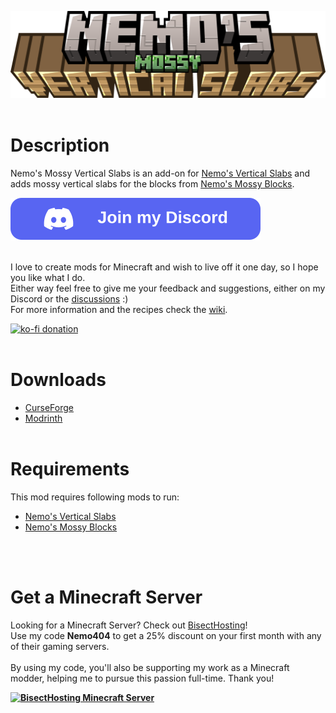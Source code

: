 ![Nemo's Vertical Slabs](https://github.com/NemoNotFound/NemoNotFound/blob/master/resources/png/nemos-mossy-vertical-slabs.png?raw=true)
<br><br>

# Description
Nemo's Mossy Vertical Slabs is an add-on for [Nemo's Vertical Slabs](https://curseforge.com/minecraft/mc-mods/nemos-vertical-slabs) and adds mossy vertical slabs for the blocks from [Nemo's Mossy Blocks](https://curseforge.com/minecraft/mc-mods/nemos-mossy-blocks). <br>

[![Join my Discord](https://github.com/NemoNotFound/NemoNotFound/blob/master/resources/svg/join_discord_button.svg?raw=true)](https://discord.com/invite/yxs9dga)
<br>
<br>

I love to create mods for Minecraft and wish to live off it one day, so I hope you like what I do. <br>
Either way feel free to give me your feedback and suggestions, either on my Discord or the [discussions](https://github.com/NemoNotFound/NemosMossyVerticalSlabs/discussions/) :)
<br>
For more information and the recipes check the [wiki](https://www.nemonotfound.com/minecraft-mods/nemos-mossy-vertical-slabs/wiki).

[![ko-fi donation](https://ko-fi.com/img/githubbutton_sm.svg)](https://ko-fi.com/nemonotfound)
<br>
<br>

# Downloads
- [CurseForge](https://curseforge.com/minecraft/mc-mods/nemos-mossy-vertical-slabs)
- [Modrinth](https://modrinth.com/mod/nemos-mossy-vertical-slabs)
  <br>
  <br>

# Requirements
This mod requires following mods to run:
- [Nemo's Vertical Slabs](https://curseforge.com/minecraft/mc-mods/nemos-vertical-slabs)
- [Nemo's Mossy Blocks](https://curseforge.com/minecraft/mc-mods/nemos-mossy-blocks)
<br>
<br>

# Get a Minecraft Server
Looking for a Minecraft Server? Check out [BisectHosting](https://bisecthosting.com/Nemo404)! <br>
Use my code **Nemo404** to get a 25% discount on your first month with any of their gaming servers. <br><br>
By using my code, you'll also be supporting my work as a Minecraft modder, helping me to pursue this passion full-time. Thank you!

[**![BisectHosting Minecraft Server](https://www.bisecthosting.com/partners/custom-banners/e6d95b5e-b7fb-47eb-ad78-4dc6071a6171.png)**](https://bisecthosting.com/Nemo404)
